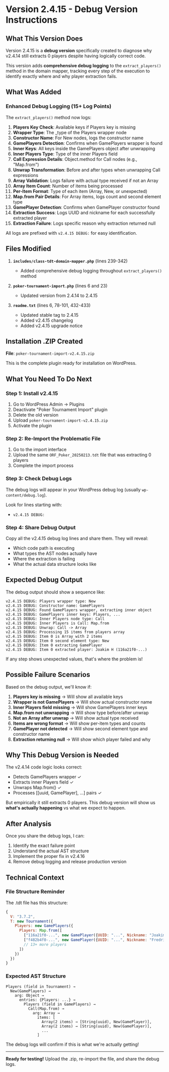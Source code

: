 # Version 2.4.15 - Debug Version Instructions

## What This Version Does

Version 2.4.15 is a **debug version** specifically created to diagnose why v2.4.14 still extracts 0 players despite having logically correct code.

This version adds **comprehensive debug logging** to the `extract_players()` method in the domain mapper, tracking every step of the execution to identify exactly where and why player extraction fails.

## What Was Added

### Enhanced Debug Logging (15+ Log Points)

The `extract_players()` method now logs:

1. **Players Key Check**: Available keys if Players key is missing
2. **Wrapper Type**: The _type of the Players wrapper node
3. **Constructor Name**: For New nodes, logs the constructor name
4. **GamePlayers Detection**: Confirms when GamePlayers wrapper is found
5. **Inner Keys**: All keys inside the GamePlayers object after unwrapping
6. **Inner Players Type**: Type of the inner Players field
7. **Call Expression Details**: Object.method for Call nodes (e.g., "Map.from")
8. **Unwrap Transformation**: Before and after types when unwrapping Call expressions
9. **Array Validation**: Logs failure with actual type received if not an Array
10. **Array Item Count**: Number of items being processed
11. **Per-Item Format**: Type of each item (Array, New, or unexpected)
12. **Map.from Pair Details**: For Array items, logs count and second element type
13. **GamePlayer Detection**: Confirms when GamePlayer constructor found
14. **Extraction Success**: Logs UUID and nickname for each successfully extracted player
15. **Extraction Failure**: Logs specific reason why extraction returned null

All logs are prefixed with `v2.4.15 DEBUG:` for easy identification.

## Files Modified

1. **`includes/class-tdt-domain-mapper.php`** (lines 239-342)
   - Added comprehensive debug logging throughout `extract_players()` method

2. **`poker-tournament-import.php`** (lines 6 and 23)
   - Updated version from 2.4.14 to 2.4.15

3. **`readme.txt`** (lines 6, 78-101, 432-433)
   - Updated stable tag to 2.4.15
   - Added v2.4.15 changelog
   - Added v2.4.15 upgrade notice

## Installation .ZIP Created

**File**: `poker-tournament-import-v2.4.15.zip`

This is the complete plugin ready for installation on WordPress.

## What You Need To Do Next

### Step 1: Install v2.4.15

1. Go to WordPress Admin → Plugins
2. Deactivate "Poker Tournament Import" plugin
3. Delete the old version
4. Upload `poker-tournament-import-v2.4.15.zip`
5. Activate the plugin

### Step 2: Re-Import the Problematic File

1. Go to the import interface
2. Upload the same `ORF_Poker_20250213.tdt` file that was extracting 0 players
3. Complete the import process

### Step 3: Check Debug Logs

The debug logs will appear in your WordPress debug log (usually `wp-content/debug.log`).

Look for lines starting with:
- `v2.4.15 DEBUG:`

### Step 4: Share Debug Output

Copy all the v2.4.15 debug log lines and share them. They will reveal:
- Which code path is executing
- What types the AST nodes actually have
- Where the extraction is failing
- What the actual data structure looks like

## Expected Debug Output

The debug output should show a sequence like:

```
v2.4.15 DEBUG: Players wrapper type: New
v2.4.15 DEBUG: Constructor name: GamePlayers
v2.4.15 DEBUG: Found GamePlayers wrapper, extracting inner object
v2.4.15 DEBUG: GamePlayers inner keys: Players, ...
v2.4.15 DEBUG: Inner Players node type: Call
v2.4.15 DEBUG: Inner Players is Call: Map.from
v2.4.15 DEBUG: Unwrap: Call -> Array
v2.4.15 DEBUG: Processing 15 items from players array
v2.4.15 DEBUG: Item 0 is Array with 2 items
v2.4.15 DEBUG: Item 0 second element type: New
v2.4.15 DEBUG: Item 0 extracting GamePlayer
v2.4.15 DEBUG: Item 0 extracted player: Joakim H (116a21f0-...)
```

If any step shows unexpected values, that's where the problem is!

## Possible Failure Scenarios

Based on the debug output, we'll know if:

1. **Players key is missing** → Will show all available keys
2. **Wrapper is not GamePlayers** → Will show actual constructor name
3. **Inner Players field missing** → Will show GamePlayers inner keys
4. **Map.from not unwrapping** → Will show type before/after unwrap
5. **Not an Array after unwrap** → Will show actual type received
6. **Items are wrong format** → Will show per-item types and counts
7. **GamePlayer not detected** → Will show second element type and constructor name
8. **Extraction returning null** → Will show which player failed and why

## Why This Debug Version is Needed

The v2.4.14 code logic looks correct:
- Detects GamePlayers wrapper ✓
- Extracts inner Players field ✓
- Unwraps Map.from() ✓
- Processes [[uuid, GamePlayer], ...] pairs ✓

But empirically it still extracts 0 players. This debug version will show us **what's actually happening** vs what we expect to happen.

## After Analysis

Once you share the debug logs, I can:
1. Identify the exact failure point
2. Understand the actual AST structure
3. Implement the proper fix in v2.4.16
4. Remove debug logging and release production version

## Technical Context

### File Structure Reminder

The .tdt file has this structure:
```javascript
{
  V: "3.7.2",
  T: new Tournament({
    Players: new GamePlayers({
      Players: Map.from([
        ["116a21f0-...", new GamePlayer({UUID: "...", Nickname: "Joakim H", ...})],
        ["f482b4f0-...", new GamePlayer({UUID: "...", Nickname: "Fredrik Y", ...})],
        // 13+ more players
      ])
    })
  })
}
```

### Expected AST Structure

```
Players (field in Tournament) →
  New(GamePlayers) →
    arg: Object →
      entries: {Players: ...} →
        Players (field in GamePlayers) →
          Call(Map.from) →
            arg: Array →
              items: [
                Array(2 items) → [String(uuid), New(GamePlayer)],
                Array(2 items) → [String(uuid), New(GamePlayer)],
                ...
              ]
```

The debug logs will confirm if this is what we're actually getting!

---

**Ready for testing!** Upload the .zip, re-import the file, and share the debug logs.
